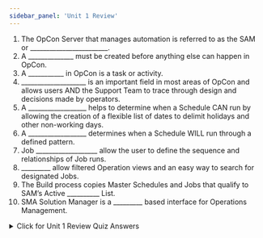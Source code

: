```yaml
---
sidebar_panel: 'Unit 1 Review'
---
```


1.  The OpCon Server that manages automation is referred to as the SAM or ________________________.
2.  A ______________ must be created before anything else can happen in OpCon.
3.  A ___________ in OpCon is a task or activity.
4.  ____________________ is an important field in most areas of OpCon and allows users AND the Support Team to trace through design and decisions made by operators.
5.  A __________________ helps to determine when a Schedule CAN run by allowing the creation of a flexible list of dates to delimit holidays and other non-working days.
6.  A __________________ determines when a Schedule WILL run through a defined pattern.
8.  Job ___________________ allow the user to define the sequence and relationships of Job runs.
8.  _________ allow filtered Operation views and an easy way to search for designated Jobs.
9.  The Build process copies Master Schedules and Jobs that qualify to SAM’s Active __________ List.
10.  SMA Solution Manager is a _________ based interface for Operations Management.

<details>

<summary>Click for Unit 1 Review Quiz Answers</summary>

1. SCHEDULE ACTIVITY MONITOR
2. SCHEDULE
3. JOB
4. DOCUMENTATION
5. CALENDAR
6. FREQUENCY
7. DEPENDENCIES
8. TAGS
9. DAILY
10. WEB

</details>
